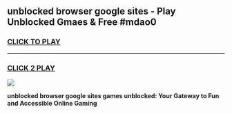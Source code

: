 
## unblocked browser google sites - Play Unblocked Gmaes & Free #mdao0
<h3>
<a href="https://news.freeplayer.one?title=unblocked_browser_google_sites&ref=24F">CLICK TO PLAY</a></h3>
<hr>

<h3>
<a href="https://news.freeplayer.one?title=unblocked_browser_google_sites&ref=24F">CLICK 2 PLAY</a>
  
</h3>

<a href="https://news.freeplayer.one?title=unblocked_browser_google_sites&ref=24F/"><img src="https://clearcache.store/games.png"></a>


**unblocked browser google sites games unblocked: Your Gateway to Fun and Accessible Online Gaming**
